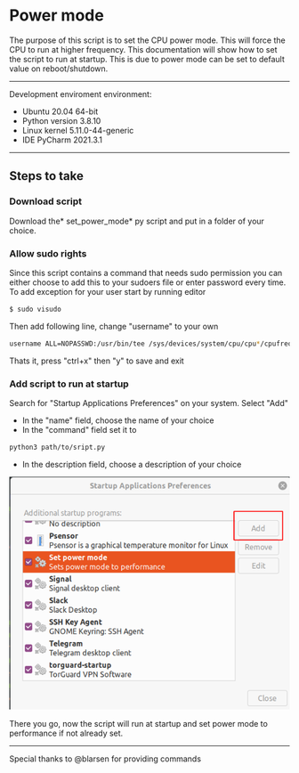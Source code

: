 # Power mode

The purpose of this script is to set the CPU power mode. This will force the CPU to run at higher frequency.
This documentation will show how to set the script to run at startup. This is due to power mode can be set to default value on reboot/shutdown.

------------
Development enviroment environment:
- Ubuntu 20.04 64-bit
- Python version 3.8.10
- Linux kernel 5.11.0-44-generic
- IDE PyCharm 2021.3.1
------------

## Steps to take

### Download script
Download the* set_power_mode* py script and put in a folder of your choice.

### Allow sudo rights
Since this script contains a command that needs sudo permission you can either choose to add this to your sudoers file or enter password every time.
To add exception for your user start by running editor
```bash
$ sudo visudo
```
Then add following line, change "username" to your own
```bash
username ALL=NOPASSWD:/usr/bin/tee /sys/devices/system/cpu/cpu*/cpufreq/scaling_governor
```
Thats it, press "ctrl+x" then "y" to save and exit

### Add script to run at startup
Search for "Startup Applications Preferences" on your system.
Select "Add"
- In the "name" field, choose the name of your choice
- In the "command" field set it to
```bash
python3 path/to/sript.py
```
- In the description field, choose a description of your choice

![](select_add.png)

There you go, now the script will run at startup and set power mode to performance if not already set.

------------

Special thanks to @blarsen for providing commands
